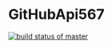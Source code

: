 # GitHubApi567
[![build status of master](https://travis-ci.org/769978445/GitHubApi567.svg?branch=master)](https://travis-ci.org/769978445/GitHubApi567)
